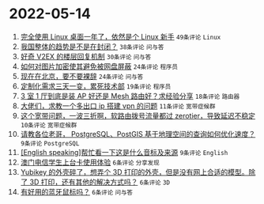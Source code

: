 # 2022-05-14

1. [完全使用 Linux 桌面一年了，依然是个 Linux 新手](https://www.v2ex.com/t/852740) `49条评论` `Linux`
1. [我国整体的趋势是不是在封闭？](https://www.v2ex.com/t/852760) `38条评论` `问与答`
1. [好奇 V2EX 的楼层回复机制](https://www.v2ex.com/t/852765) `30条评论` `问与答`
1. [如何对图片加密使其避免被网盘屏蔽](https://www.v2ex.com/t/852752) `24条评论` `程序员`
1. [现在在北京，要不要裸辞](https://www.v2ex.com/t/852744) `24条评论` `问与答`
1. [定制化需求三天一变，累死技术部](https://www.v2ex.com/t/852741) `19条评论` `程序员`
1. [3 室 1 厅到底是装 AP 好还是 Mesh 路由好？求经验分享](https://www.v2ex.com/t/852785) `18条评论` `路由器`
1. [大佬们，求教一个多出口 ip 搭建 vpn 的问题](https://www.v2ex.com/t/852756) `11条评论` `宽带症候群`
1. [这个宽带问题，一波三折啊，软路由拨号流量都过 zerotier，导致延迟不稳定](https://www.v2ex.com/t/852753) `10条评论` `宽带症候群`
1. [请教各位老哥， PostgreSQL、PostGIS 基于地理空间的查询如何优化速度？](https://www.v2ex.com/t/852771) `9条评论` `PostgreSQL`
1. [[English speaking]帮忙看一下这是什么音标及来源](https://www.v2ex.com/t/852751) `9条评论` `English`
1. [澳门电信学生上台卡使用体验](https://www.v2ex.com/t/852786) `6条评论` `分享发现`
1. [Yubikey 的外壳碎了，想弄个 3D 打印的外壳，但是没有网上合适的模型。除了 3D 打印，还有其他的解决方式吗？](https://www.v2ex.com/t/852749) `6条评论` `3D`
1. [有好用的蓝牙鼠标吗？](https://www.v2ex.com/t/852739) `6条评论` `问与答`
